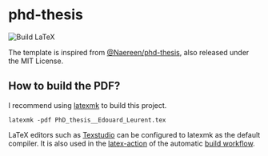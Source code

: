# phd-thesis
![Build LaTeX](https://github.com/eleurent/phd-thesis/workflows/Build%20LaTeX/badge.svg)

The template is inspired from [@Naereen/phd-thesis](https://github.com/Naereen/phd-thesis), also released under the MIT License.

## How to build the PDF?

I recommend using [latexmk](https://www.ctan.org/pkg/latexmk/) to build this project.

```latexmk -pdf PhD_thesis__Edouard_Leurent.tex```

LaTeX editors such as [Texstudio](https://www.texstudio.org/) can be configured to latexmk as the default compiler.
It is also used in the [latex-action](https://github.com/xu-cheng/latex-action) of the automatic [build workflow](/.github/workflows/main.yml).
